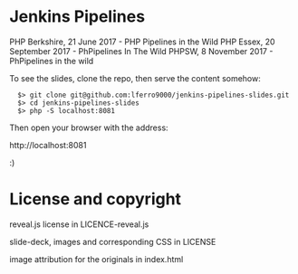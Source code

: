 # Jenkins Pipelines

PHP Berkshire, 21 June 2017 - PHP Pipelines in the Wild
PHP Essex, 20 September 2017 - PhPipelines In The Wild
PHPSW, 8 November 2017 - PhPipelines in the wild 

To see the slides, clone the repo, then serve the content somehow:

```
  $> git clone git@github.com:lferro9000/jenkins-pipelines-slides.git
  $> cd jenkins-pipelines-slides
  $> php -S localhost:8081
```

Then open your browser with the address:

http://localhost:8081

:)

# License and copyright

reveal.js license in LICENCE-reveal.js

slide-deck, images and corresponding CSS in LICENSE

image attribution for the originals in index.html

